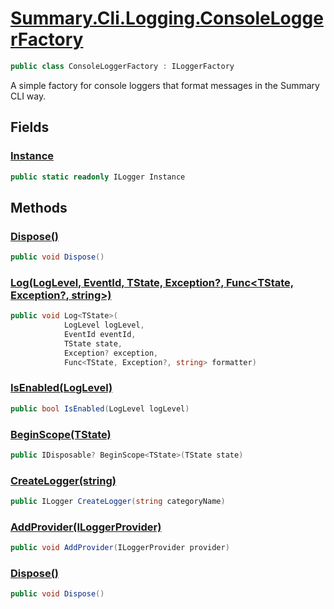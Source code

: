 # [Summary.Cli.Logging.ConsoleLoggerFactory](../src/Cli/Logging/ConsoleLoggerFactory.cs#L9)
```cs
public class ConsoleLoggerFactory : ILoggerFactory
```

A simple factory for console loggers that format messages in the Summary CLI way.

## Fields
### [Instance](../src/Cli/Logging/ConsoleLoggerFactory.cs#L37)
```cs
public static readonly ILogger Instance
```

## Methods
### [Dispose()](../src/Cli/Logging/ConsoleLoggerFactory.cs#L27)
```cs
public void Dispose()
```

### [Log<TState>(LogLevel, EventId, TState, Exception?<Exception>, Func<TState, Exception?<Exception>, string>)](../src/Cli/Logging/ConsoleLoggerFactory.cs#L41)
```cs
public void Log<TState>(
            LogLevel logLevel,
            EventId eventId,
            TState state,
            Exception? exception,
            Func<TState, Exception?, string> formatter)
```

### [IsEnabled(LogLevel)](../src/Cli/Logging/ConsoleLoggerFactory.cs#L49)
```cs
public bool IsEnabled(LogLevel logLevel)
```

### [BeginScope<TState>(TState)](../src/Cli/Logging/ConsoleLoggerFactory.cs#L51)
```cs
public IDisposable? BeginScope<TState>(TState state)
```

### [CreateLogger(string)](../src/Cli/Logging/ConsoleLoggerFactory.cs#L63)
```cs
public ILogger CreateLogger(string categoryName)
```

### [AddProvider(ILoggerProvider)](../src/Cli/Logging/ConsoleLoggerFactory.cs#L65)
```cs
public void AddProvider(ILoggerProvider provider)
```

### [Dispose()](../src/Cli/Logging/ConsoleLoggerFactory.cs#L69)
```cs
public void Dispose()
```

